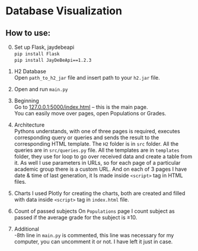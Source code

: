 # Database Visualization
## How to use:
0) Set up Flask, jaydebeapi  
`pip install Flask`         
`pip install JayDeBeApi==1.2.3`

1. H2 Database  
Open `path_to_h2_jar` file and insert path to your `h2.jar` file.

2. Open and run `main.py`

3. Beginning  
Go to [127.0.0.1:5000/index.html](https://127.0.0.1:5000/index.html) – this is the main page.                
You can easily move over pages, open Populations or Grades.

4. Architecture  
Pythons understands, with one of three pages is required, executes corresponding query or queries and sends the result to the corresponding HTML template. 
The `H2` folder is in `src` folder. All the queries are in `src/queries.py` file. All the templates are in `templates` folder, they use for loop to go over received data and create a table from it. 
As well I use parameters in URLs, so for each page of a particular academic group there is a custom URL. And on each of 3 pages I have date & time of last generation, it Is made inside `<script>` tag in HTML files.

5. Charts
I used Plotly for creating the charts, both are created and filled with data inside `<script>` tag in `index.html` file.

6. Count of passed subjects
On `Populations` page I count subject as passed if the average grade for the subject is ≥10.

7. Additional   
-8th line in `main.py` is commented, this line was necessary for my computer, you can uncomment it or not. I have left it just in case.       
